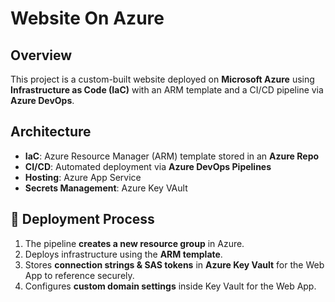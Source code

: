 # Website On Azure

## Overview
This project is a custom-built website deployed on **Microsoft Azure** using **Infrastructure as Code (IaC)** with an ARM template and a CI/CD pipeline via **Azure DevOps**.

## Architecture
- **IaC**: Azure Resource Manager (ARM) template stored in an **Azure Repo**  
- **CI/CD**: Automated deployment via **Azure DevOps Pipelines**  
- **Hosting**: Azure App Service
- **Secrets Management**: Azure Key VAult

## 🚀 Deployment Process
1. The pipeline **creates a new resource group** in Azure.
2. Deploys infrastructure using the **ARM template**.
3. Stores **connection strings & SAS tokens** in **Azure Key Vault** for the Web App to reference securely.
4. Configures **custom domain settings** inside Key Vault for the Web App.
